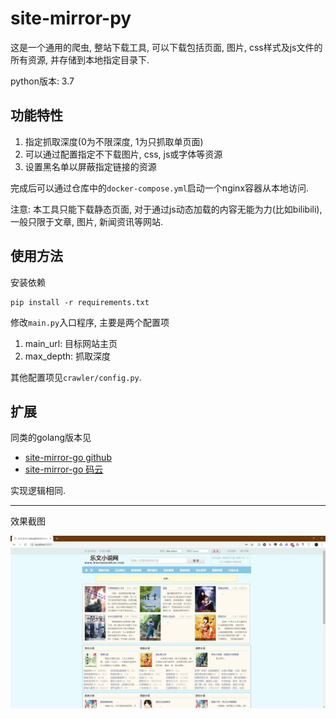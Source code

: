 # site-mirror-py

这是一个通用的爬虫, 整站下载工具, 可以下载包括页面, 图片, css样式及js文件的所有资源, 并存储到本地指定目录下. 

python版本: 3.7

## 功能特性

1. 指定抓取深度(0为不限深度, 1为只抓取单页面)
2. 可以通过配置指定不下载图片, css, js或字体等资源
3. 设置黑名单以屏蔽指定链接的资源

完成后可以通过仓库中的`docker-compose.yml`启动一个nginx容器从本地访问.

注意: 本工具只能下载静态页面, 对于通过js动态加载的内容无能为力(比如bilibili), 一般只限于文章, 图片, 新闻资讯等网站.

## 使用方法

安装依赖

```
pip install -r requirements.txt
```

修改`main.py`入口程序, 主要是两个配置项

1. main_url: 目标网站主页
2. max_depth: 抓取深度

其他配置项见`crawler/config.py`.

## 扩展

同类的golang版本见

- [site-mirror-go github](https://github.com/generals-space/site-mirror-go)
- [site-mirror-go 码云](https://gitee.com/generals-space/site-mirror-go)

实现逻辑相同.

------

效果截图

![](./doc/src/screenshot.jpg)